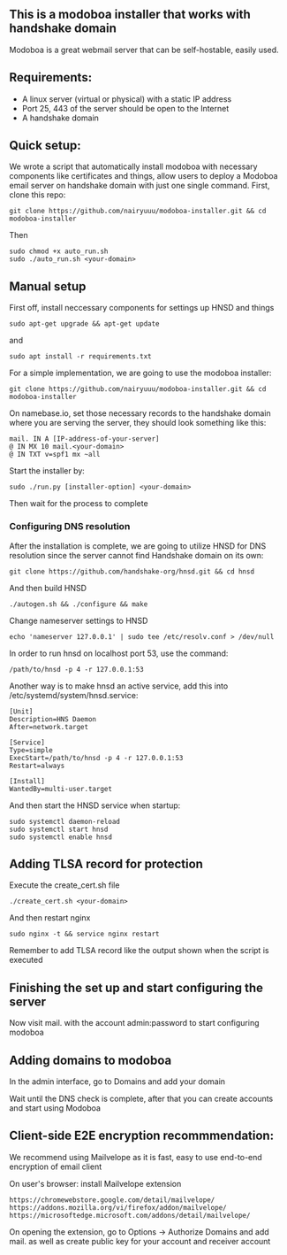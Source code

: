 ## This is a modoboa installer that works with handshake domain

Modoboa is a great webmail server that can be self-hostable, easily used.

## Requirements:

- A linux server (virtual or physical) with a static IP address
- Port 25, 443 of the server should be open to the Internet
- A handshake domain

## Quick setup:

We wrote a script that automatically install modoboa with necessary components like certificates and things, allow users to deploy a Modoboa email server on handshake domain with just one single command. First, clone this repo:
```
git clone https://github.com/nairyuuu/modoboa-installer.git && cd modoboa-installer
```
Then
```
sudo chmod +x auto_run.sh
sudo ./auto_run.sh <your-domain>
```

## Manual setup

First off, install neccessary components for settings up HNSD and things
```
sudo apt-get upgrade && apt-get update
```
and
``` 
sudo apt install -r requirements.txt
``` 

For a simple implementation, we are going to use the modoboa installer:
```
git clone https://github.com/nairyuuu/modoboa-installer.git && cd modoboa-installer
```

On namebase.io, set those necessary records to the handshake domain where you are serving the server, they should look something like this:
``` 
mail. IN A [IP-address-of-your-server]
@ IN MX 10 mail.<your-domain>
@ IN TXT v=spf1 mx ~all
```

Start the installer by:
```
sudo ./run.py [installer-option] <your-domain> 
```
Then wait for the process to complete

### Configuring DNS resolution

After the installation is complete, we are going to utilize HNSD for DNS resolution since the server cannot find Handshake domain on its own:
```
git clone https://github.com/handshake-org/hnsd.git && cd hnsd
```

And then build HNSD
```
./autogen.sh && ./configure && make
```
Change nameserver settings to HNSD
```
echo 'nameserver 127.0.0.1' | sudo tee /etc/resolv.conf > /dev/null
```
In order to run hnsd on localhost port 53, use the command:
```
/path/to/hnsd -p 4 -r 127.0.0.1:53
```

Another way is to make hnsd an active service, add this into /etc/systemd/system/hnsd.service:
```
[Unit]
Description=HNS Daemon
After=network.target

[Service]
Type=simple
ExecStart=/path/to/hnsd -p 4 -r 127.0.0.1:53
Restart=always

[Install]
WantedBy=multi-user.target
```
And then start the HNSD service when startup:
```
sudo systemctl daemon-reload
sudo systemctl start hnsd
sudo systemctl enable hnsd
```

## Adding TLSA record for protection

Execute the create_cert.sh file
```
./create_cert.sh <your-domain>
```
And then restart nginx
```
sudo nginx -t && service nginx restart
```

Remember to add TLSA record like the output shown when the script is executed

## Finishing the set up and start configuring the server

Now visit mail.<your-domain> with the account admin:password to start configuring modoboa

## Adding domains to modoboa

In the admin interface, go to Domains and add your domain

Wait until the DNS check is complete, after that you can create accounts and start using Modoboa

## Client-side E2E encryption recommmendation:

We recommend using Mailvelope as it is fast, easy to use end-to-end encryption of email client

On user's browser: install Mailvelope extension
```
https://chromewebstore.google.com/detail/mailvelope/
https://addons.mozilla.org/vi/firefox/addon/mailvelope/
https://microsoftedge.microsoft.com/addons/detail/mailvelope/
```
On opening the extension, go to Options -> Authorize Domains and add mail.<your-domain> as well as create public key for your account and receiver account



